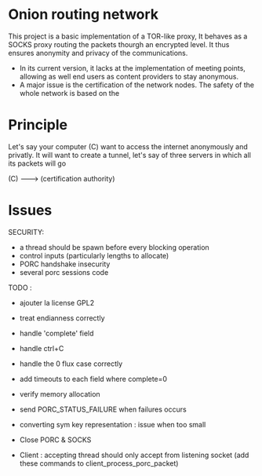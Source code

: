 Onion routing network
=====================

This project is a basic implementation of a TOR-like proxy,
It behaves as a SOCKS proxy routing the packets thourgh an encrypted level. It thus ensures anonymity and privacy of the communications.

* In its current version, it lacks at the implementation of meeting points, allowing as well end users as content providers to stay anonymous.
* A major issue is the certification of the network nodes. The safety of the whole network is based on the 


Principle
=========

Let's say your computer (C) want to access the internet anonymously and privatly. It will want to create a tunnel, let's say of three servers in which all its packets will go

(C) ---> (certification authority) 








Issues
======

SECURITY:
* a thread should be spawn before every blocking operation
* control inputs (particularly lengths to allocate)
* PORC handshake insecurity
* several porc sessions code

TODO :
* ajouter la license GPL2
* treat endianness correctly
* handle 'complete' field
* handle ctrl+C
* handle the 0 flux case correctly
* add timeouts to each field where complete=0
* verify memory allocation
* send PORC_STATUS_FAILURE when failures occurs
* converting sym key representation : issue when too small

* Close PORC & SOCKS
* Client : accepting thread should only accept from listening socket
(add these commands to client_process_porc_packet)






